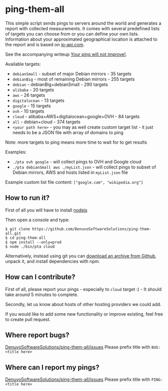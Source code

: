 # ping-them-all

This simple script sends pings to servers around the world and generates a report with collected measurements.
It comes with several predefined lists of targets you can choose from or you can define your own lists.
Information about your approximated geographical location is attached to the report and is based on [ip-api.com](http://ip-api.com).

See the accompanying writeup [Your ping will not improve!](https://denuvosoftwaresolutions.github.io/ping-them-all/ping.html).

Available targets:
  * `debianSmall` - subset of major Debian mirrors - 35 targets
  * `debianBig` - most of remaining Debian mirrors - 255 targets
  * `debian` - debianBig+debianSmall - 290 targets
  * `alibaba` - 20 targets
  * `aws` - 26 targets
  * `digitalocean` - 13 targets
  * `google` - 15 targets
  * `ovh` - 10 targets
  * `cloud` - alibaba+AWS+digitalocean+google+OVH - 84 targets
  * `all` - debian+cloud - 374 targets
  * `<your path here>` - you may as well create custom target list - it just needs to be a JSON file with array of domains to ping


Note: more targets to ping means more time to wait for to get results

Examples:
  * `./pta ovh google` - will collect pings to OVH and Google cloud
  * `./pta debianSmall aws ./myList.json` - will collect pings to subset of Debian mirrors, AWS and hosts listed in `myList.json` file

Example custom list file content: `["google.com", "wikipedia.org"]`

## How to run it?

First of all you will have to install [nodejs](https://nodejs.org/en/download/)

Then open a console and type:
```
$ git clone https://github.com/DenuvoSoftwareSolutions/ping-them-all.git
$ cd ping-them-all
$ npm install --only=prod
$ node ./bin/pta cloud
```

Alternatively, instead using git you can [download an archive from Github](https://github.com/DenuvoSoftwareSolutions/ping-them-all/archive/refs/heads/master.zip), unpack it, and install dependencies with npm.

## How can I contribute?

First of all, please report your pings - especially to `cloud` target :) - It should take around 5 minutes to complete.

Secondly, let us know about hosts of other hosting providers we could add.

If you would like to add some new functionality or improve existing, feel free to create pull request.

## Where report bugs?

[DenuvoSoftwareSolutions/ping-them-all/issues](https://github.com/DenuvoSoftwareSolutions/ping-them-all/issues)
Please prefix title with `BUG: <title here>`

## Where can I report my pings?

[DenuvoSoftwareSolutions/ping-them-all/issues](https://github.com/DenuvoSoftwareSolutions/ping-them-all/issues)
Please prefix title with `PING: <title here>`
